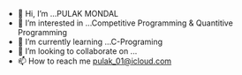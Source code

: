 - 👋 Hi, I’m ...PULAK MONDAL
- 👀 I’m interested in ...Competitive Programming & Quantitive Programming
- 🌱 I’m currently learning ...C-Programing
- 💞️ I’m looking to collaborate on ...
- 📫 How to reach me pulak_01@icloud.com

<!---
pulaK-01/pulaK-01 is a ✨ special ✨ repository because its `README.md` (this file) appears on your GitHub profile.
You can click the Preview link to take a look at your changes.
--->
